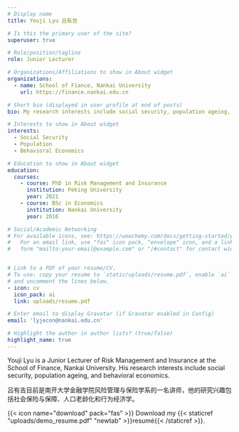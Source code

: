 ```yaml
---
# Display name
title: Youji Lyu 吕有吉

# Is this the primary user of the site?
superuser: true

# Role/position/tagline
role: Junior Lecturer

# Organizations/Affiliations to show in About widget
organizations:
  - name: School of Fiance, Nankai University
    url: https://finance.nankai.edu.cn

# Short bio (displayed in user profile at end of posts)
bio: My research interests include social security, population ageing, and behavioral economics.

# Interests to show in About widget
interests:
  - Social Security
  - Population
  - Behavioral Economics

# Education to show in About widget
education:
  courses:
    - course: PhD in Risk Management and Insurance
      institution: Peking University
      year: 2021
    - course: BSc in Economics
      institution: Nankai University
      year: 2016

# Social/Academic Networking
# For available icons, see: https://wowchemy.com/docs/getting-started/page-builder/#icons
#   For an email link, use "fas" icon pack, "envelope" icon, and a link in the
#   form "mailto:your-email@example.com" or "/#contact" for contact widget.


# Link to a PDF of your resume/CV.
# To use: copy your resume to `static/uploads/resume.pdf`, enable `ai` icons in `params.toml`,
# and uncomment the lines below.
- icon: cv
  icon_pack: ai
  link: uploads/resume.pdf

# Enter email to display Gravatar (if Gravatar enabled in Config)
email: 'lyjecon@nankai.edu.cn'

# Highlight the author in author lists? (true/false)
highlight_name: true
---
```


Youji Lyu is a Junior Lecturer of Risk Management and Insurance at the School of Finance, Nankai University. His research interests include social security, population ageing, and behavioral economics. 

吕有吉目前是南开大学金融学院风险管理与保险学系的一名讲师，他的研究兴趣包括社会保险与保障、人口老龄化和行为经济学。

{{< icon name="download" pack="fas" >}} Download my {{< staticref "uploads/demo_resume.pdf" "newtab" >}}resumé{{< /staticref >}}.
